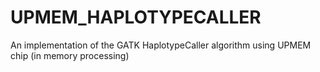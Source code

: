 # UPMEM_HAPLOTYPECALLER
An implementation of the GATK HaplotypeCaller algorithm using UPMEM chip (in memory processing)

